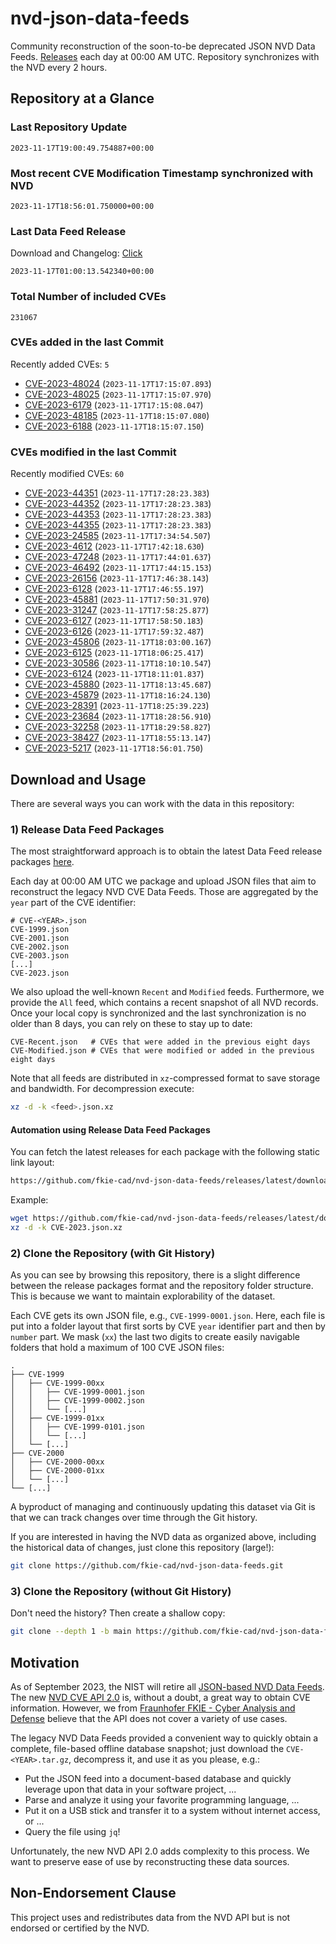 # nvd-json-data-feeds

Community reconstruction of the soon-to-be deprecated JSON NVD Data Feeds. 
[Releases](https://github.com/fkie-cad/nvd-json-data-feeds/releases/latest) each day at 00:00 AM UTC.
Repository synchronizes with the NVD every 2 hours.

## Repository at a Glance

### Last Repository Update

```plain
2023-11-17T19:00:49.754887+00:00
```

### Most recent CVE Modification Timestamp synchronized with NVD

```plain
2023-11-17T18:56:01.750000+00:00
```

### Last Data Feed Release

Download and Changelog: [Click](https://github.com/fkie-cad/nvd-json-data-feeds/releases/latest)

```plain
2023-11-17T01:00:13.542340+00:00
```

### Total Number of included CVEs

```plain
231067
```

### CVEs added in the last Commit

Recently added CVEs: `5`

* [CVE-2023-48024](CVE-2023/CVE-2023-480xx/CVE-2023-48024.json) (`2023-11-17T17:15:07.893`)
* [CVE-2023-48025](CVE-2023/CVE-2023-480xx/CVE-2023-48025.json) (`2023-11-17T17:15:07.970`)
* [CVE-2023-6179](CVE-2023/CVE-2023-61xx/CVE-2023-6179.json) (`2023-11-17T17:15:08.047`)
* [CVE-2023-48185](CVE-2023/CVE-2023-481xx/CVE-2023-48185.json) (`2023-11-17T18:15:07.080`)
* [CVE-2023-6188](CVE-2023/CVE-2023-61xx/CVE-2023-6188.json) (`2023-11-17T18:15:07.150`)


### CVEs modified in the last Commit

Recently modified CVEs: `60`

* [CVE-2023-44351](CVE-2023/CVE-2023-443xx/CVE-2023-44351.json) (`2023-11-17T17:28:23.383`)
* [CVE-2023-44352](CVE-2023/CVE-2023-443xx/CVE-2023-44352.json) (`2023-11-17T17:28:23.383`)
* [CVE-2023-44353](CVE-2023/CVE-2023-443xx/CVE-2023-44353.json) (`2023-11-17T17:28:23.383`)
* [CVE-2023-44355](CVE-2023/CVE-2023-443xx/CVE-2023-44355.json) (`2023-11-17T17:28:23.383`)
* [CVE-2023-24585](CVE-2023/CVE-2023-245xx/CVE-2023-24585.json) (`2023-11-17T17:34:54.507`)
* [CVE-2023-4612](CVE-2023/CVE-2023-46xx/CVE-2023-4612.json) (`2023-11-17T17:42:18.630`)
* [CVE-2023-47248](CVE-2023/CVE-2023-472xx/CVE-2023-47248.json) (`2023-11-17T17:44:01.637`)
* [CVE-2023-46492](CVE-2023/CVE-2023-464xx/CVE-2023-46492.json) (`2023-11-17T17:44:15.153`)
* [CVE-2023-26156](CVE-2023/CVE-2023-261xx/CVE-2023-26156.json) (`2023-11-17T17:46:38.143`)
* [CVE-2023-6128](CVE-2023/CVE-2023-61xx/CVE-2023-6128.json) (`2023-11-17T17:46:55.197`)
* [CVE-2023-45881](CVE-2023/CVE-2023-458xx/CVE-2023-45881.json) (`2023-11-17T17:50:31.970`)
* [CVE-2023-31247](CVE-2023/CVE-2023-312xx/CVE-2023-31247.json) (`2023-11-17T17:58:25.877`)
* [CVE-2023-6127](CVE-2023/CVE-2023-61xx/CVE-2023-6127.json) (`2023-11-17T17:58:50.183`)
* [CVE-2023-6126](CVE-2023/CVE-2023-61xx/CVE-2023-6126.json) (`2023-11-17T17:59:32.487`)
* [CVE-2023-45806](CVE-2023/CVE-2023-458xx/CVE-2023-45806.json) (`2023-11-17T18:03:00.167`)
* [CVE-2023-6125](CVE-2023/CVE-2023-61xx/CVE-2023-6125.json) (`2023-11-17T18:06:25.417`)
* [CVE-2023-30586](CVE-2023/CVE-2023-305xx/CVE-2023-30586.json) (`2023-11-17T18:10:10.547`)
* [CVE-2023-6124](CVE-2023/CVE-2023-61xx/CVE-2023-6124.json) (`2023-11-17T18:11:01.837`)
* [CVE-2023-45880](CVE-2023/CVE-2023-458xx/CVE-2023-45880.json) (`2023-11-17T18:13:45.687`)
* [CVE-2023-45879](CVE-2023/CVE-2023-458xx/CVE-2023-45879.json) (`2023-11-17T18:16:24.130`)
* [CVE-2023-28391](CVE-2023/CVE-2023-283xx/CVE-2023-28391.json) (`2023-11-17T18:25:39.223`)
* [CVE-2023-23684](CVE-2023/CVE-2023-236xx/CVE-2023-23684.json) (`2023-11-17T18:28:56.910`)
* [CVE-2023-32258](CVE-2023/CVE-2023-322xx/CVE-2023-32258.json) (`2023-11-17T18:29:58.827`)
* [CVE-2023-38427](CVE-2023/CVE-2023-384xx/CVE-2023-38427.json) (`2023-11-17T18:55:13.147`)
* [CVE-2023-5217](CVE-2023/CVE-2023-52xx/CVE-2023-5217.json) (`2023-11-17T18:56:01.750`)


## Download and Usage

There are several ways you can work with the data in this repository:

### 1) Release Data Feed Packages

The most straightforward approach is to obtain the latest Data Feed release packages [here](https://github.com/fkie-cad/nvd-json-data-feeds/releases/latest).

Each day at 00:00 AM UTC we package and upload JSON files that aim to reconstruct the legacy NVD CVE Data Feeds.
Those are aggregated by the `year` part of the CVE identifier:

```
# CVE-<YEAR>.json
CVE-1999.json
CVE-2001.json
CVE-2002.json
CVE-2003.json
[...]
CVE-2023.json
```

We also upload the well-known `Recent` and `Modified` feeds.
Furthermore, we provide the `All` feed, which contains a recent snapshot of all NVD records.
Once your local copy is synchronized and the last synchronization is no older than 8 days, you can rely on these to stay up to date:

```plain
CVE-Recent.json   # CVEs that were added in the previous eight days
CVE-Modified.json # CVEs that were modified or added in the previous eight days
```

Note that all feeds are distributed in `xz`-compressed format to save storage and bandwidth.
For decompression execute:

```sh
xz -d -k <feed>.json.xz
```


#### Automation using Release Data Feed Packages

You can fetch the latest releases for each package with the following static link layout:

```sh
https://github.com/fkie-cad/nvd-json-data-feeds/releases/latest/download/CVE-<YEAR>.json.xz
```

Example:

```sh
wget https://github.com/fkie-cad/nvd-json-data-feeds/releases/latest/download/CVE-2023.json.xz
xz -d -k CVE-2023.json.xz
```

### 2) Clone the Repository (with Git History)

As you can see by browsing this repository, there is a slight difference between the release packages format and the repository folder structure.
This is because we want to maintain explorability of the dataset.

Each CVE gets its own JSON file, e.g., `CVE-1999-0001.json`.
Here, each file is put into a folder layout that first sorts by CVE `year` identifier part and then by `number` part.
We mask (`xx`) the last two digits to create easily navigable folders that hold a maximum of 100 CVE JSON files:

```plain
.
├── CVE-1999
│   ├── CVE-1999-00xx
│   │   ├── CVE-1999-0001.json
│   │   ├── CVE-1999-0002.json
│   │   └── [...]
│   ├── CVE-1999-01xx
│   │   ├── CVE-1999-0101.json
│   │   └── [...]
│   └── [...]
├── CVE-2000
│   ├── CVE-2000-00xx
│   ├── CVE-2000-01xx
│   └── [...]
└── [...]
```

A byproduct of managing and continuously updating this dataset via Git is that we can track changes over time through the Git history.

If you are interested in having the NVD data as organized above, including the historical data of changes, just clone this repository (large!):

```sh
git clone https://github.com/fkie-cad/nvd-json-data-feeds.git
```

### 3) Clone the Repository (without Git History)

Don't need the history? Then create a shallow copy:

```sh
git clone --depth 1 -b main https://github.com/fkie-cad/nvd-json-data-feeds.git
```

## Motivation

As of September 2023, the NIST will retire all [JSON-based NVD Data Feeds](https://nvd.nist.gov/vuln/data-feeds#divRetirementBanner-1).
The new [NVD CVE API 2.0](https://nvd.nist.gov/developers/vulnerabilities) is, without a doubt, a great way to obtain CVE information.
However, we from [Fraunhofer FKIE - Cyber Analysis and Defense](https://www.fkie.fraunhofer.de/en/departments/cad.html) believe that the API does not cover a variety of use cases.

The legacy NVD Data Feeds provided a convenient way to quickly obtain a complete, file-based offline database snapshot; just download the `CVE-<YEAR>.tar.gz`, decompress it, and use it as you please, e.g.:

* Put the JSON feed into a document-based database and quickly leverage upon that data in your software project, ...
* Parse and analyze it using your favorite programming language, ...
* Put it on a USB stick and transfer it to a system without internet access, or ...
* Query the file using `jq`!

Unfortunately, the new NVD API 2.0 adds complexity to this process.
We want to preserve ease of use by reconstructing these data sources.

## Non-Endorsement Clause

This project uses and redistributes data from the NVD API but is not endorsed or certified by the NVD.